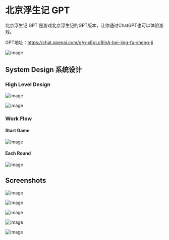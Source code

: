 # 北京浮生记 GPT

北京浮生记 GPT 是游戏北京浮生记的GPT版本，让你通过ChatGPT也可以体验游戏。

GPT地址：https://chat.openai.com/g/g-xEgLcBInA-bei-jing-fu-sheng-ji 

![image](https://github.com/JimLiu/beijing-fushengji-gpt/assets/648674/a4f33fc2-d528-4a44-80c0-0a61d62fb39e)

## System Design 系统设计

### High Level Design

![image](https://github.com/JimLiu/beijing-fushengji-gpt/assets/648674/eb15f43d-98c3-47c0-9a97-0b53fee79170)

![image](https://github.com/JimLiu/beijing-fushengji-gpt/assets/648674/c456154f-e1b6-495a-b4a4-13a30d48fde9)

### Work Flow

#### Start Game

![image](https://github.com/JimLiu/beijing-fushengji-gpt/assets/648674/efe6d5ce-3937-4017-bf63-526942e25207)


#### Each Round

![image](https://github.com/JimLiu/beijing-fushengji-gpt/assets/648674/59d7c2f6-d9a5-4309-94e4-533d4c77fcdf)

## Screenshots


![image](https://github.com/JimLiu/beijing-fushengji-gpt/assets/648674/bb751636-a8d0-45d9-9bd6-43579eaf1799)

![image](https://github.com/JimLiu/beijing-fushengji-gpt/assets/648674/e4ff2de1-b43e-4619-9a16-5f7890a4543d)

![image](https://github.com/JimLiu/beijing-fushengji-gpt/assets/648674/b2b6aed0-29de-46ae-8b1f-923ee914f9a2)

![image](https://github.com/JimLiu/beijing-fushengji-gpt/assets/648674/9f2f9397-6e88-422c-baf2-603b618ba267)

![image](https://github.com/JimLiu/beijing-fushengji-gpt/assets/648674/5dfc9eaa-b97b-4886-bf6d-4c523ccad4ab)




